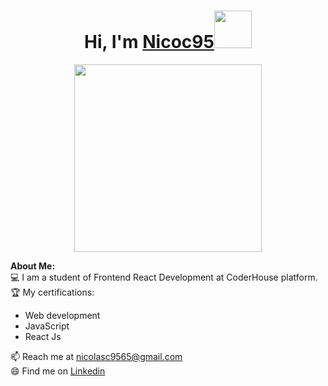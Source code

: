 # <h1 align="center">Hi, I'm <a href="https://github.com/nicoc9565">Nicoc95<a><img src="https://github.com/nicoc9565/nicoc9565/assets/107004558/4c5f5ff9-6364-42d6-a2b1-b06667ac3c91" width="60px" /></h1>

<p align="center">
    <img width="300" src="https://github.com/nicoc9565/nicoc9565/assets/107004558/2b31d37b-bb86-4737-aa8b-2a96463d6bd3">
</p>

<div>
<strong>About Me:</strong><br>
💻 I am a student of Frontend React Development at CoderHouse platform.<br>
🏆 My certifications: 
<ul>
  <li>Web development</li>
  <li>JavaScript</li>
  <li>React Js</li>
</ul>
📫 Reach me at <a href="mailto:nicolasc9565@gmail.com">nicolasc9565@gmail.com</a><br>
😄 Find me on <a href="https://www.linkedin.com/in/nicoc95/">Linkedin</a><br><br><br>

